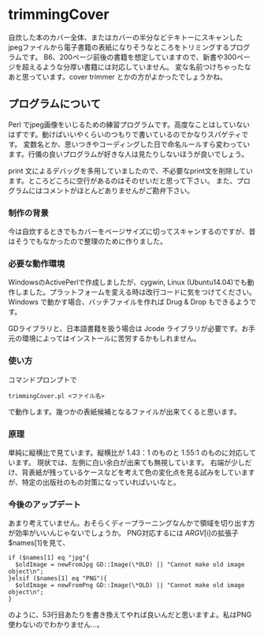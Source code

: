 # trimmingCover
自炊した本のカバー全体、またはカバーの半分などテキトーにスキャンしたjpegファイルから電子書籍の表紙になりそうなところをトリミングするプログラムです。  B6、200ページ前後の書籍を想定していますので、新書や300ページを超えるような分厚い書籍には対応していません。
変な名前つけちゃったなあと思っています。cover trimmer とかの方がよかったでしょうかね。
## プログラムについて
Perl でjpeg画像をいじるための練習プログラムです。高度なことはしていないはずです。動けばいいやくらいのつもりで書いているのでかなりスパゲティです。  変数名とか、思いつきやコーディングした日で命名ルールすら変わっています。行儀の良いプログラムが好きな人は見たりしないほうが良いでしょう。


print 文によるデバッグを多用していましたので、不必要なprint文を削除しています。ところどころに空行があるのはそのせいだと思って下さい。  また、プログラムにはコメントがほとんどありませんがご勘弁下さい。
### 制作の背景
今は自炊するときでもカバーをページサイズに切ってスキャンするのですが、昔はそうでもなかったので整理のために作りました。
### 必要な動作環境
WindowsのActivePerlで作成しましたが、cygwin, Linux (Ubuntu14.04)でも動作しました。プラットフォームを変える時は改行コードに気をつけてください。
Windows で動かす場合、バッチファイルを作れば Drug & Drop もできるようです。

GDライブラリと、日本語書籍を扱う場合は Jcode ライブラリが必要です。お手元の環境によってはインストールに苦労するかもしれません。
### 使い方
コマンドプロンプトで

`trimmingCover.pl <ファイル名>` 


で動作します。幾つかの表紙候補となるファイルが出来てくると思います。
### 原理
単純に縦横比で見ています。縦横比が 1.43：1 のものと 1.55:1 のものに対応しています。
現状では、左側に白い余白が出来ても無視しています。
右端が少しだけ、背表紙が残っているケースなどを考えて色の変化点を見る試みをしていますが、特定の出版社のもの対策になっていればいいなと。
### 今後のアップデート
あまり考えていません。おそらくディープラーニングなんかで領域を切り出す方が効率がいいんじゃないでしょうか。
PNG対応するには $ARGV[$i]の拡張子 $names[1]を見て、

    if ($names[1] eq "jpg"{
      $oldImage = newFromJpg GD::Image(\*OLD) || "Cannot make old image object\n";
    }elsif ($names[1] eq "PNG"){
      $oldImage = newFromPng GD::Image(\*OLD) || "Cannot make old image object\n"; 
    }

のように、53行目あたりを書き換えてやれば良いんだと思いますよ。私はPNG使わないのでわかりません…。
